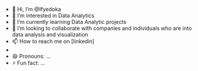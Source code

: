 - 👋 Hi, I’m @Ifyedoka
- 👀 I’m interested in Data Analytics
- 🌱 I’m currently learning Data Analytic projects
- 💞️ I’m looking to collaborate with companies and individuals who are into data analysis and visualization
- 📫 How to reach me on [linkedin]
- 
- 😄 Pronouns: ...
- ⚡ Fun fact: ...

<!---
Ifyedoka/Ifyedoka is a ✨ special ✨ repository because its `README.md` (this file) appears on your GitHub profile.
You can click the Preview link to take a look at your changes.
--->
